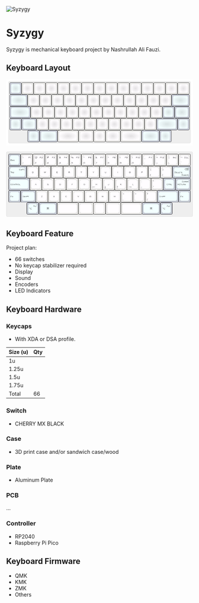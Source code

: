 ![Syzygy](syzygy.png)

# Syzygy

Syzygy is mechanical keyboard project by Nashrullah Ali Fauzi.

## Keyboard Layout

![Syzygy](keyboard-layout/syzygy.svg)

![Syzygy](keyboard-layout/syzygy.jpg)

## Keyboard Feature

Project plan:

- 66 switches
- No keycap stabilizer required
- Display
- Sound
- Encoders
- LED Indicators

## Keyboard Hardware

### Keycaps

- With XDA or DSA profile.

|Size (u)|Qty|
|--------|---|
|1u      |   |
|1.25u   |   |
|1.5u    |   |
|1.75u   |   |
|Total   |66 |

### Switch

- CHERRY MX BLACK

### Case

- 3D print case and/or sandwich case/wood

### Plate

- Aluminum Plate

### PCB

...

### Controller

- RP2040
- Raspberry Pi Pico

## Keyboard Firmware

- QMK
- KMK
- ZMK
- Others

